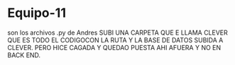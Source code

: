 # Equipo-11

son los archivos .py de Andres
SUBI UNA CARPETA QUE E LLAMA CLEVER QUE ES TODO EL CODIGOCON LA RUTA Y LA BASE DE DATOS SUBIDA A CLEVER. PERO HICE CAGADA Y QUEDAO PUESTA AHI AFUERA Y NO EN BACK END.


